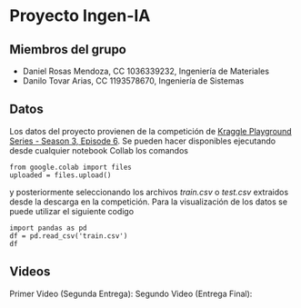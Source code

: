 # Proyecto Ingen-IA
## Miembros del grupo
- Daniel Rosas Mendoza, CC 1036339232, Ingeniería de Materiales
- Danilo Tovar Arias, CC 1193578670, Ingeniería de Sistemas

## Datos
Los datos del proyecto provienen de la competición de [Kraggle Playground Series - Season 3, Episode 6](https://www.kaggle.com/competitions/playground-series-s3e6/overview). Se pueden hacer disponibles ejecutando desde cualquier notebook Collab los comandos
```
from google.colab import files
uploaded = files.upload()
```
y posteriormente seleccionando los archivos _train.csv_ o _test.csv_ extraidos desde la descarga en la competición.
Para la visualización de los datos se puede utilizar el siguiente codigo
```
import pandas as pd
df = pd.read_csv('train.csv')
df
```

## Videos
Primer Video (Segunda Entrega):
Segundo Video (Entrega Final): 
